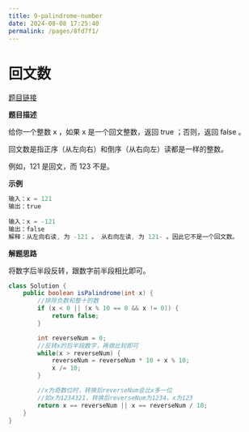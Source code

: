 ```yaml
---
title: 9-palindrome-number
date: 2024-08-08 17:25:40
permalink: /pages/8fd7f1/
---
```

# 回文数

[题目链接](https://leetcode.cn/problems/palindrome-number/)

**题目描述**

给你一个整数 x ，如果 x 是一个回文整数，返回 true ；否则，返回 false 。

回文数是指正序（从左向右）和倒序（从右向左）读都是一样的整数。

例如，121 是回文，而 123 不是。

**示例**

```java
输入：x = 121
输出：true
    
输入：x = -121
输出：false
解释：从左向右读, 为 -121 。 从右向左读, 为 121- 。因此它不是一个回文数。
```

**解题思路**

将数字后半段反转，跟数字前半段相比即可。

```java
class Solution {
    public boolean isPalindrome(int x) {
        //排除负数和整十的数
        if (x < 0 || (x % 10 == 0 && x != 0)) {
            return false;
        }

        int reverseNum = 0;
        //反转x的后半段数字，再做比较即可
        while(x > reverseNum) {
            reverseNum = reverseNum * 10 + x % 10;
            x /= 10;
        }

        //x为奇数位时，转换后reverseNum会比x多一位
        //如x为1234321，转换后reverseNum为1234，x为123
        return x == reverseNum || x == reverseNum / 10;
    }
}
```



